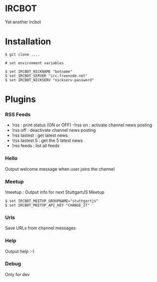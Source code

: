 IRCBOT
======

Yet another Ircbot

Installation
============

```
$ git clone ....

# set environment variables

$ set IRCBOT_NICKNAME "botname"
$ set IRCBOT_SERVER "irc.freenode.net"
$ set IRCBOT_NICKSERV "nickserv-password"
```

Plugins
=======

### RSS Feeds

-	!rss : print status (ON or OFF) -!rss on : activate channel news posting
-	!rss off : deactivate channel news posting
-	!rss lastest : get latest news
-	!rss lastest 5 : get the 5 latest news
-	!rss feeds : list all feeds

### Hello

Output welcome message when user joins the channel

### Meetup

!meetup : Output info for next StuttgartJS Meetup

```
$ set IRCBOT_MEETUP_GROUPNAME="stuttgartjs"
$ set IRCBOT_MEETUP_API_KEY "CHANGE_IT"
```

### Urls

Save URLs from channel messages

### Help

Output help :-)

### Debug

Only for dev
